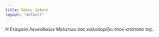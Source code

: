 ```yaml
---
title: Κάλως ήλθατε
layout: "default"
---
```


Η Εταιρεία Λευκαδικών Μελετών σας καλοσορίζει στον ιστότοπο της.